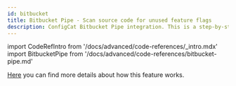 ```yaml
---
id: bitbucket
title: Bitbucket Pipe - Scan source code for unused feature flags
description: ConfigCat Bitbucket Pipe integration. This is a step-by-step guide on how to use the ConfigCat Bitbucket integration to eliminate tech debt in your project.
---
```


import CodeRefIntro from '/docs/advanced/code-references/\_intro.mdx'
import BitbucketPipe from '/docs/advanced/code-references/bitbucket-pipe.md'

<CodeRefIntro linkText="Bitbucket Pipe" linkUrl="https://bitbucket.org/product/features/pipelines/integrations?p=configcat/scan-repository-pipe" linkTarget="_blank" />

[Here](/docs/advanced/code-references/index) you can find more details about how this feature works.

<BitbucketPipe />
